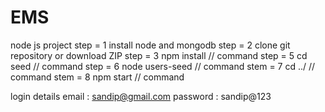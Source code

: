 # EMS
node js project 
step = 1 install node and mongodb 
step = 2 clone git repository or download ZIP
step = 3 npm install // command 
step = 5 cd seed // command
step = 6 node users-seed // command
stem = 7 cd ../  // command
stem = 8 npm start  // command

login details 
email : sandip@gmail.com
password : sandip@123
